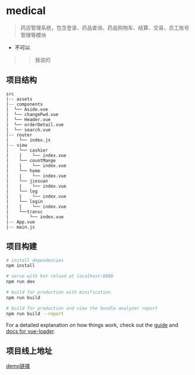 # medical

>药店管理系统，包含登录、药品查询、药品购物车、结算、交易、员工账号管理等模块
* 不可以
>    >我说的


## 项目结构
```
src
|-- assets
|-- components
|  └── Aside.vue
|  └── changePwd.vue
|  └── Header.vue
|  └── orderDetail.vue
|  └── search.vue
|-- router
|    └── index.js
|-- view
|    └── cashier
|    |    └── index.vue
|    └── countMange
|    |    └── index.vue
|    └── home
|    |    └── index.vue
|    └── jiesuan
|    |    └── index.vue
|    └── log
|    |    └── index.vue
|    └── login
|    |    └── index.vue
|    └──transc
|        └── index.vue
|-- App.vue
|-- main.js

```

## 项目构建

``` bash
# install dependencies
npm install

# serve with hot reload at localhost:8080
npm run dev

# build for production with minification
npm run build

# build for production and view the bundle analyzer report
npm run build --report
```

For a detailed explanation on how things work, check out the [guide](http://vuejs-templates.github.io/webpack/) and [docs for vue-loader](http://vuejs.github.io/vue-loader).
## 项目线上地址
[demo链接](http://medical.jibahui.com/#/login)